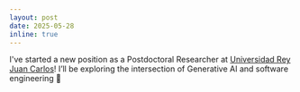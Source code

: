 ```yaml
---
layout: post
date: 2025-05-28
inline: true
---
```


I've started a new position as a Postdoctoral Researcher at [Universidad Rey Juan Carlos](https://urjc.es)! I’ll be exploring the intersection of Generative AI and software engineering :tada: